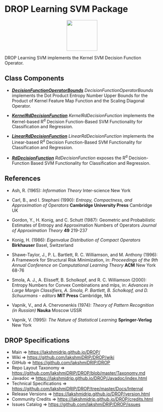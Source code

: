 # DROP Learning SVM Package

<p align="center"><img src="https://github.com/lakshmiDRIP/DROP/blob/master/DRIP_Logo.gif?raw=true" width="100"></p>

DROP Learning SVM implements the Kernel SVM Decision Function Operator.


## Class Components

 * [***DecisionFunctionOperatorBounds***](https://github.com/lakshmiDRIP/DROP/tree/master/src/main/java/org/drip/learning/svm/DecisionFunctionOperatorBounds.java)
 <i>DecisionFunctionOperatorBounds</i> implements the Dot Product Entropy Number Upper Bounds for the Product
 of Kernel Feature Map Function and the Scaling Diagonal Operator.

 * [***KernelRdDecisionFunction***](https://github.com/lakshmiDRIP/DROP/tree/master/src/main/java/org/drip/learning/svm/KernelRdDecisionFunction.java)
 <i>KernelRdDecisionFunction</i> implements the Kernel-based R<sup>d</sup> Decision Function-Based SVM
 Functionality for Classification and Regression.

 * [***LinearRdDecisionFunction***](https://github.com/lakshmiDRIP/DROP/tree/master/src/main/java/org/drip/learning/svm/LinearRdDecisionFunction.java)
 <i>LinearRdDecisionFunction</i> implements the Linear-based R<sup>d</sup> Decision Function-Based SVM
 Functionality for Classification and Regression.

 * [***RdDecisionFunction***](https://github.com/lakshmiDRIP/DROP/tree/master/src/main/java/org/drip/learning/svm/RdDecisionFunction.java)
 <i>RdDecisionFunction</i> exposes the R<sup>d</sup> Decision-Function Based SVM Functionality for
 Classification and Regression.


## References

 * Ash, R. (1965): <i>Information Theory</i> Inter-science</b> New York

 * Carl, B., and I. Stephani (1990): <i>Entropy, Compactness, and Approximation of Operators</i> <b>Cambridge
 University Press</b> Cambridge UK

 * Gordon, Y., H. Konig, and C. Schutt (1987): Geometric and Probabilistic Estimates of Entropy and
 Approximation Numbers of Operators <i>Journal of Approximation Theory</i> <b>49</b> 219-237

 * Konig, H. (1986): <i>Eigenvalue Distribution of Compact Operators</i> <b>Birkhauser</b> Basel, Switzerland

 * Shawe-Taylor, J., P. L. Bartlett, R. C. Williamson, and M. Anthony (1996): A Framework for Structural Risk
 Minimization, in: <i>Proceedings of the 9th Annual Conference on Computational Learning Theory</i>
 <b>ACM</b> New York 68-76

 * Smola, A. J., A. Elisseff, B. Scholkopf, and R. C. Williamson (2000): Entropy Numbers for Convex
 Combinations and mlps, in: <i>Advances in Large Margin Classifiers, A. Smola, P. Bartlett, B. Scholkopf, and
 D. Schuurmans - editors</i> <b>MIT Press</b> Cambridge, MA

 * Vapnik, V., and A. Chervonenkis (1974): <i>Theory of Pattern Recognition (in Russian)</i> <b>Nauka</b>
 Moscow USSR

 * Vapnik, V. (1995): <i>The Nature of Statistical Learning</i> <b>Springer-Verlag</b> New York


## DROP Specifications

 * Main                     => https://lakshmidrip.github.io/DROP/
 * Wiki                     => https://github.com/lakshmiDRIP/DROP/wiki
 * GitHub                   => https://github.com/lakshmiDRIP/DROP
 * Repo Layout Taxonomy     => https://github.com/lakshmiDRIP/DROP/blob/master/Taxonomy.md
 * Javadoc                  => https://lakshmidrip.github.io/DROP/Javadoc/index.html
 * Technical Specifications => https://github.com/lakshmiDRIP/DROP/tree/master/Docs/Internal
 * Release Versions         => https://lakshmidrip.github.io/DROP/version.html
 * Community Credits        => https://lakshmidrip.github.io/DROP/credits.html
 * Issues Catalog           => https://github.com/lakshmiDRIP/DROP/issues
